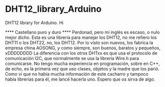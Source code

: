 # DHT12_library_Arduino
DHT12 library for Arduino.
Hi


**** Castellano puro y duro ****
Perdonad, pero mi inglés es escaso, o nulo mejor dicho.
Esta es una librería para manejar los DHT12, no me refiero los DHT11 o los DHT22, no, los DHT12.
Por lo visto son nuevos, los fabrica la empresa china AOSONG, y como siempre, son buenos, baratos y pequeños, xDDDDDDDD
La diferencia con los otros DHTxx es que usa el protocolo de comunicación I2C, que normalmente se usa la librería Wire.h para comunicarse.
No tengo mucha experiencia en programación, sobre en C++, de echo, es la primera vez que uso clases, objetos y la madre que los parió. Como vi que no había mucha información de este cacharro y tampoco había librerías para él, me lancé hacerla uno.
Espero que os sirva de algo.
